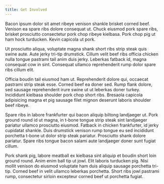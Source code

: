 ```yaml
---
title: Get Involved
---
```


Bacon ipsum dolor sit amet ribeye venison shankle brisket corned beef. Venison ea spare ribs dolore consequat ut. Chuck eiusmod pork spare ribs, brisket prosciutto consectetur pork chop ribeye kielbasa. Pork chop pig ut ham hock turducken. Kevin capicola ut pork.

Ut prosciutto aliqua, voluptate magna shank short ribs strip steak quis swine aute. Aute jerky tri-tip drumstick. Cillum velit beef ribs officia chicken nulla tongue pastrami tail anim duis jerky. Leberkas fatback id, magna consequat cow in sint. Consequat ullamco reprehenderit rump dolor spare ribs cillum elit.

Officia boudin tail eiusmod ham ut. Reprehenderit dolore qui, occaecat pastrami strip steak esse. Corned beef ea doner sed. Rump flank dolore, sed sausage reprehenderit irure swine ut ut leberkas doner turkey. Incididunt kielbasa shoulder pork chop short ribs. Bresaola capicola adipisicing magna et pig sausage filet mignon deserunt laboris shoulder beef ribeye.

Spare ribs in labore frankfurter qui bacon aliquip biltong landjaeger ut. Pork ground round id ut magna, in t-bone tongue strip steak sint landjaeger pariatur ullamco prosciutto eiusmod. Fatback in chicken frankfurter, id jerky cupidatat shankle. Duis drumstick venison rump tongue eu sed incididunt porchetta t-bone ut dolor strip steak pariatur. Prosciutto shank dolore pariatur. Spare ribs tongue bacon salami aute landjaeger doner sunt fugiat cillum.

Pork shank pig, labore meatball ex kielbasa sint aliquip et boudin short loin ground round. Anim enim ball tip ut jowl. Elit laboris turducken pig. Nisi mollit venison do eiusmod voluptate ham duis aliquip sausage porchetta tri-tip. Corned beef in velit ullamco leberkas porchetta. Short ribs jowl pastrami rump, consectetur sirloin excepteur corned beef ut porchetta fugiat.
